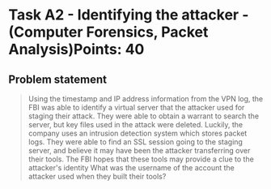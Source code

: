 # Task A2 - Identifying the attacker - (Computer Forensics, Packet Analysis)Points: 40

## Problem statement

> Using the timestamp and IP address information from the VPN log, the FBI was able to identify a virtual server that the attacker used for staging their attack. They were able to obtain a warrant to search the server, but key files used in the attack were deleted.
> Luckily, the company uses an intrusion detection system which stores packet logs. They were able to find an SSL session going to the staging server, and believe it may have been the attacker transferring over their tools.
> The FBI hopes that these tools may provide a clue to the attacker's identity
> What was the username of the account the attacker used when they built their tools?
